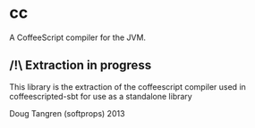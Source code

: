 # cc

A CoffeeScript compiler for the JVM.

## /!\ Extraction in progress

This library is the extraction of the coffeescript compiler used
in coffeescripted-sbt for use as a standalone library

Doug Tangren (softprops) 2013
